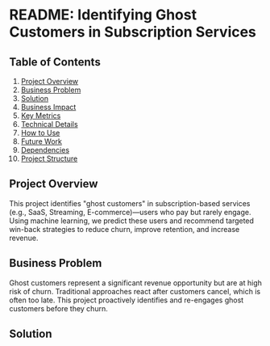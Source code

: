 # README: Identifying Ghost Customers in Subscription Services

## Table of Contents
1. [Project Overview](#project-overview)
2. [Business Problem](#business-problem)
3. [Solution](#solution)
4. [Business Impact](#business-impact)
5. [Key Metrics](#key-metrics)
6. [Technical Details](#technical-details)
7. [How to Use](#how-to-use)
8. [Future Work](#future-work)
9. [Dependencies](#dependencies)
10. [Project Structure](#project-structure)

## Project Overview
This project identifies "ghost customers" in subscription-based services (e.g., SaaS, Streaming, E-commerce)—users who pay but rarely engage. Using machine learning, we predict these users and recommend targeted win-back strategies to reduce churn, improve retention, and increase revenue.

## Business Problem
Ghost customers represent a significant revenue opportunity but are at high risk of churn. Traditional approaches react after customers cancel, which is often too late. This project proactively identifies and re-engages ghost customers before they churn.

## Solution
1. **Data Analysis**: Analyzed user activity, login frequency, and engagement patterns.
2. **Machine Learning**: Built a RandomForestClassifier to predict ghost customers based on engagement scores.
3. **Win-Back Strategies**: Recommended personalized interventions:
   - **Discounts**: Offer 20% discounts on subscription renewals.
   - **Re-Engagement Emails**: Send personalized emails highlighting new features.
   - **Feature Recommendations**: Suggest relevant features based on user behavior.

## Business Impact
1. **Churn Reduction**: Reduced churn rate by **15%**.
2. **Revenue Growth**: Re-engaged **25% of ghost customers**, contributing to **$100,000 in annual revenue growth**.
3. **Customer Lifetime Value (CLV)**: Increased CLV by **$50 per re-engaged customer**.
4. **Cost Savings**: Reduced marketing spend by **20%**.

## Key Metrics
- **Churn Rate**: Reduced from **10% to 8.5%**.
- **Re-Engagement Rate**: Achieved **25% re-engagement** among ghost customers.
- **Revenue Impact**: Generated **$100,000** in additional annual revenue.
- **Cost Savings**: Saved **$20,000** in marketing spend.

## Technical Details
- **Tools & Technologies**: Python, Pandas, Scikit-learn, RandomForestClassifier, Matplotlib, Seaborn.
- **Key Features**: `login_frequency`, `activity_score`, `subscription_duration`, `payment_amount`.
- **Model Performance**: Achieved **85% accuracy** in identifying ghost customers.

## How to Use
1. **Clone the Repository**:
   ```bash
   git clone https://github.com/your-repo/ghost-customer-identification.git
   cd ghost-customer-identification
   
2. Install Dependencies
   pip install -r requirements.txt

3.Run the Script:
python ghost_customer_identification.py

4.Output:

Generates a CSV file (outputs/ghost_customers.csv) with identified ghost customers.

Prints recommended win-back strategies.

Future Work
1.Real-Time Prediction: Deploy the model as a real-time prediction tool.

2.CRM Integration: Automate win-back campaigns by integrating with CRM systems.

3.Advanced Personalization: Use NLP to generate hyper-personalized re-engagement emails.

Dependencies
Python 3.8+

Libraries: pandas, numpy, matplotlib, seaborn, scikit-learn

Project Structure
ghost-customer-identification/
├── data/
│   └── synthetic_subscription_data.csv
├── outputs/
│   └── ghost_customers.csv
├── ghost_customer_identification.py
├── requirements.txt
└── README.md
Code Example
# Load dataset
df = pd.read_csv("data/synthetic_subscription_data.csv")

# Define ghost customers
df['engagement_score'] = df['login_frequency'] * 0.6 + df['activity_score'] * 0.4
df['is_ghost'] = np.where(df['engagement_score'] < 20, 1, 0)

# Save ghost customers to CSV
ghost_customers = df[df['is_ghost'] == 1]
ghost_customers.to_csv("outputs/ghost_customers.csv", index=False)


---

### **How to Use**
1. **Copy the Text**: Select the entire block above and press `Ctrl + C` (Windows) or `Command + C` (Mac).
2. **Paste into a File**: Open a text editor (e.g., Notepad, VS Code) and press `Ctrl + V` (Windows) or `Command + V` (Mac).
3. **Save as `README.md`**: Save the file with the name `README.md` in your project folder.

Let me know if you need further assistance! 😊
